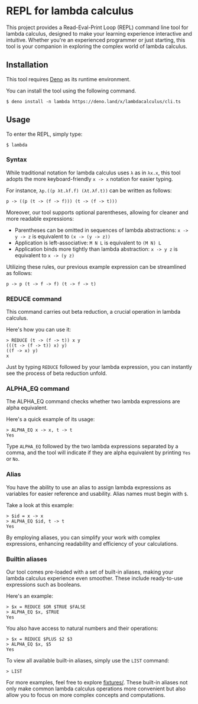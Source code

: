 # REPL for lambda calculus

This project provides a Read-Eval-Print Loop (REPL) command line tool for lambda
calculus, designed to make your learning experience interactive and intuitive.
Whether you're an experienced programmer or just starting, this tool is your
companion in exploring the complex world of lambda calculus.

## Installation

This tool requires [Deno](https://deno.land/) as its runtime environment.

You can install the tool using the following command.

```
$ deno install -n lambda https://deno.land/x/lambdacalculus/cli.ts
```

## Usage

To enter the REPL, simply type:

```
$ lambda
```

### Syntax

While traditional notation for lambda calculus uses `λ` as in `λx.x`, this tool
adopts the more keyboard-friendly `x -> x` notation for easier typing.

For instance, `λp.((p λt.λf.f) (λt.λf.t))` can be written as follows:

```
p -> ((p (t -> (f -> f))) (t -> (f -> t)))
```

Moreover, our tool supports optional parentheses, allowing for cleaner and more
readable expressions:

- Parentheses can be omitted in sequences of lambda abstractions: `x -> y -> z`
  is equivalent to `(x -> (y -> z))`
- Application is left-associative: `M N L` is equivalent to `(M N) L`
- Application binds more tightly than lambda abstraction: `x -> y z` is
  equivalent to `x -> (y z)`

Utilizing these rules, our previous example expression can be streamlined as
follows:

```
p -> p (t -> f -> f) (t -> f -> t)
```

### REDUCE command

This command carries out beta reduction, a crucial operation in lambda calculus.

Here's how you can use it:

```
> REDUCE (t -> (f -> t)) x y
(((t -> (f -> t)) x) y)
((f -> x) y)
x
```

Just by typing `REDUCE` followed by your lambda expression, you can instantly
see the process of beta reduction unfold.

### ALPHA_EQ command

The ALPHA_EQ command checks whether two lambda expressions are alpha equivalent.

Here's a quick example of its usage:

```
> ALPHA_EQ x -> x, t -> t
Yes
```

Type `ALPHA_EQ` followed by the two lambda expressions separated by a comma, and
the tool will indicate if they are alpha equivalent by printing `Yes` or `No`.

### Alias

You have the ability to use an alias to assign lambda expressions as variables
for easier reference and usability. Alias names must begin with `$`.

Take a look at this example:

```
> $id = x -> x
> ALPHA_EQ $id, t -> t
Yes
```

By employing aliases, you can simplify your work with complex expressions,
enhancing readability and efficiency of your calculations.

### Builtin aliases

Our tool comes pre-loaded with a set of built-in aliases, making your lambda
calculus experience even smoother. These include ready-to-use expressions such
as booleans.

Here's an example:

```
> $x = REDUCE $OR $TRUE $FALSE
> ALPHA_EQ $x, $TRUE
Yes
```

You also have access to natural numbers and their operations:

```
> $x = REDUCE $PLUS $2 $3
> ALPHA_EQ $x, $5
Yes
```

To view all available built-in aliases, simply use the `LIST` command:

```
> LIST
```

For more examples, feel free to explore
[fixtures/](https://github.com/FujiHaruka/lambda-calculus/tree/main/fixtures).
These built-in aliases not only make common lambda calculus operations more
convenient but also allow you to focus on more complex concepts and
computations.
